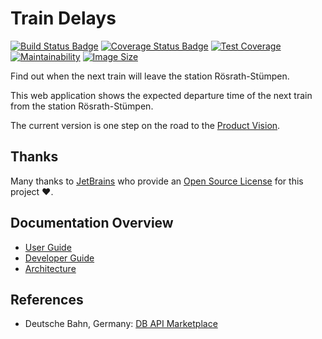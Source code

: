 # Train Delays

[![Build Status Badge](https://github.com/wonderbird/train-delays/workflows/Build%20and%20Publish/badge.svg)](https://github.com/wonderbird/train-delays/actions/workflows/build.yml?query=workflow%3A%22Build+and+Publish%22)
[![Coverage Status Badge](https://coveralls.io/repos/github/wonderbird/train-delays/badge.svg?branch=main)](https://coveralls.io/github/wonderbird/train-delays?branch=main)
[![Test Coverage](https://api.codeclimate.com/v1/badges/90718a2dfc4e3bde6d44/test_coverage)](https://codeclimate.com/github/wonderbird/train-delays/test_coverage)
[![Maintainability](https://api.codeclimate.com/v1/badges/90718a2dfc4e3bde6d44/maintainability)](https://codeclimate.com/github/wonderbird/train-delays/maintainability)
[![Image Size](https://img.shields.io/docker/image-size/boos/train-delays)](https://hub.docker.com/repository/docker/boos/train-delays)

Find out when the next train will leave the station Rösrath-Stümpen.

This web application shows the expected departure time of the next train from the station Rösrath-Stümpen.

The current version is one step on the road to the [Product Vision](docs/product-vision.md).

## Thanks

Many thanks to [JetBrains](https://www.jetbrains.com/?from=train-delays) who provide
an [Open Source License](https://www.jetbrains.com/community/opensource/) for this project ❤️.

## Documentation Overview

- [User Guide](docs/user-guide.md)
- [Developer Guide](docs/developer-guide.md)
- [Architecture](docs/architecture.adoc)

## References

- Deutsche Bahn, Germany: [DB API Marketplace](https://developers.deutschebahn.com/db-api-marketplace/apis/)
